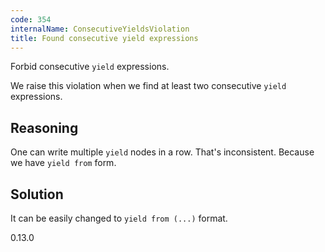```yaml
---
code: 354
internalName: ConsecutiveYieldsViolation
title: Found consecutive yield expressions
---
```


Forbid consecutive `yield` expressions.

We raise this violation when we find at least two consecutive `yield`
expressions.

## Reasoning
One can write multiple `yield` nodes in a row. That's inconsistent.
Because we have `yield from` form.

## Solution
It can be easily changed to `yield from (...)` format.

<div class="versionadded">

0.13.0

</div>